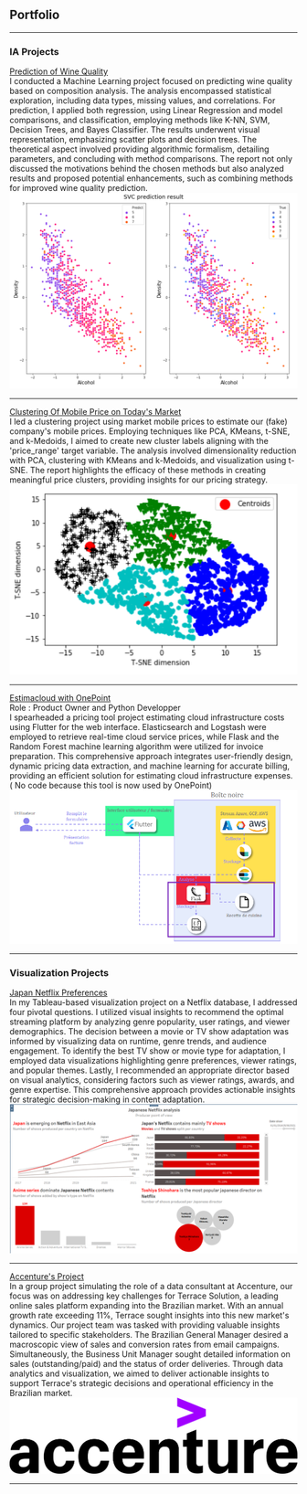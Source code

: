 ## Portfolio

---

### IA Projects 

[Prediction of Wine Quality](Prediction_of_Wine_quality.html)<br />
I conducted a Machine Learning project focused on predicting wine quality based on composition analysis. The analysis encompassed statistical exploration, including data types, missing values, and correlations. For prediction, I applied both regression, using Linear Regression and model comparisons, and classification, employing methods like K-NN, SVM, Decision Trees, and Bayes Classifier. The results underwent visual representation, emphasizing scatter plots and decision trees. The theoretical aspect involved providing algorithmic formalism, detailing parameters, and concluding with method comparisons. The report not only discussed the motivations behind the chosen methods but also analyzed results and proposed potential enhancements, such as combining methods for improved wine quality prediction.
<img src="wine_quality_img.png?raw=true"/>

---
[Clustering Of Mobile Price on Today's Market](Clustering_of_Mobile_Price.html)<br />
I led a clustering project using market mobile prices to estimate our (fake) company's mobile prices. Employing techniques like PCA, KMeans, t-SNE, and k-Medoids, I aimed to create new cluster labels aligning with the 'price_range' target variable. The analysis involved dimensionality reduction with PCA, clustering with KMeans and k-Medoids, and visualization using t-SNE. The report highlights the efficacy of these methods in creating meaningful price clusters, providing insights for our pricing strategy.
<img src="mobile_price_img.png?raw=true"/>

---
[Estimacloud with OnePoint](ESTIMACLOUD.html)<br />
Role : Product Owner and Python Developper<br />
I spearheaded a pricing tool project estimating cloud infrastructure costs using Flutter for the web interface. Elasticsearch and Logstash were employed to retrieve real-time cloud service prices, while Flask and the Random Forest machine learning algorithm were utilized for invoice preparation. This comprehensive approach integrates user-friendly design, dynamic pricing data extraction, and machine learning for accurate billing, providing an efficient solution for estimating cloud infrastructure expenses. ( No code because this tool is now used by OnePoint) 
<img src="estimacloud_img.png?raw=true"/>

---

### Visualization Projects 

[Japan Netflix Preferences](Japanese_Netflix_presentation.html)<br />
In my Tableau-based visualization project on a Netflix database, I addressed four pivotal questions. I utilized visual insights to recommend the optimal streaming platform by analyzing genre popularity, user ratings, and viewer demographics. The decision between a movie or TV show adaptation was informed by visualizing data on runtime, genre trends, and audience engagement. To identify the best TV show or movie type for adaptation, I employed data visualizations highlighting genre preferences, viewer ratings, and popular themes. Lastly, I recommended an appropriate director based on visual analytics, considering factors such as viewer ratings, awards, and genre expertise. This comprehensive approach provides actionable insights for strategic decision-making in content adaptation.
<img src="Japanese_Netflix_dashboard.PNG?raw=true"/>

---

[Accenture's Project](Accenture_project.html)<br />
In a group project simulating the role of a data consultant at Accenture, our focus was on addressing key challenges for Terrace Solution, a leading online sales platform expanding into the Brazilian market. With an annual growth rate exceeding 11%, Terrace sought insights into this new market's dynamics. Our project team was tasked with providing valuable insights tailored to specific stakeholders. The Brazilian General Manager desired a macroscopic view of sales and conversion rates from email campaigns. Simultaneously, the Business Unit Manager sought detailed information on sales (outstanding/paid) and the status of order deliveries. Through data analytics and visualization, we aimed to deliver actionable insights to support Terrace's strategic decisions and operational efficiency in the Brazilian market.
<img src="acc_logo_black_purple_rgb.png?raw=true"/>

---



